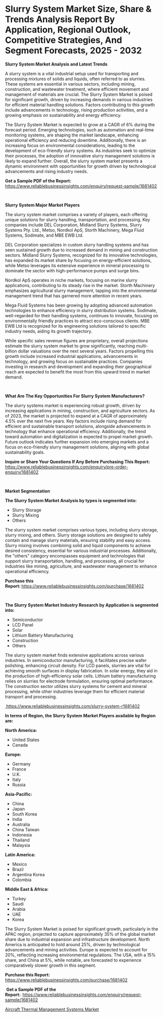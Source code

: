 <p><h1>Slurry System Market Size, Share & Trends Analysis Report By Application, Regional Outlook, Competitive Strategies, And Segment Forecasts, 2025 - 2032</h1></p><p><strong>Slurry System Market Analysis and Latest Trends</strong></p>
<p><p>A slurry system is a vital industrial setup used for transporting and processing mixtures of solids and liquids, often referred to as slurries. These systems are essential in various sectors, including mining, construction, and wastewater treatment, where efficient movement and management of materials are crucial. The Slurry System Market is poised for significant growth, driven by increasing demands in various industries for efficient material handling solutions. Factors contributing to this growth include advancements in technology, rising production activities, and a growing emphasis on sustainability and energy efficiency.</p><p>The Slurry System Market is expected to grow at a CAGR of 6% during the forecast period. Emerging technologies, such as automation and real-time monitoring systems, are shaping the market landscape, enhancing operational efficiency and reducing downtime. Additionally, there is an increasing focus on environmental considerations, leading to the development of eco-friendly slurry systems. As industries seek to optimize their processes, the adoption of innovative slurry management solutions is likely to expand further. Overall, the slurry system market presents a dynamic environment with opportunities for growth driven by technological advancements and rising industry needs.</p></p>
<p><strong>Get a Sample PDF of the Report:&nbsp;</strong> <a href="https://www.reliablebusinessinsights.com/enquiry/request-sample/1681402?utm_campaign=2768&utm_medium=2&utm_source=Github&utm_content=ia&utm_term=11042025&utm_id=slurry-system">https://www.reliablebusinessinsights.com/enquiry/request-sample/1681402</a></p>
<p>&nbsp;</p>
<p><strong>Slurry System Major Market Players</strong></p>
<p><p>The slurry system market comprises a variety of players, each offering unique solutions for slurry handling, transportation, and processing. Key companies include DEL Corporation, Midland Slurry Systems, Slurry Systems Pty. Ltd., Metso, Nordkol ApS, Storth Machinery, Mega Fluid Systems, Sodimate, and MBE EWB Ltd. </p><p>DEL Corporation specializes in custom slurry handling systems and has seen sustained growth due to increased demand in mining and construction sectors. Midland Slurry Systems, recognized for its innovative technologies, has expanded its market share by focusing on energy-efficient solutions, while Metso leverages its extensive experience in mineral processing to dominate the sector with high-performance pumps and surge bins.</p><p>Nordkol ApS operates in niche markets, focusing on marine slurry applications, contributing to its steady rise in the market. Storth Machinery emphasizes agricultural slurry management, tapping into the environmental management trend that has garnered more attention in recent years.</p><p>Mega Fluid Systems has been growing by adopting advanced automation technologies to enhance efficiency in slurry distribution systems. Sodimate, well-regarded for their handling systems, continues to innovate, focusing on environmentally friendly practices to attract eco-conscious clients. MBE EWB Ltd is recognized for its engineering solutions tailored to specific industry needs, aiding its growth trajectory.</p><p>While specific sales revenue figures are proprietary, overall projections estimate the slurry system market to grow significantly, reaching multi-billion dollar valuations over the next several years. Factors propelling this growth include increased industrial applications, advancements in technology, and growing focus on sustainable practices. Companies investing in research and development and expanding their geographical reach are expected to benefit the most from this upward trend in market demand.</p></p>
<p>&nbsp;</p>
<p><strong>What Are The Key Opportunities For Slurry System Manufacturers?</strong></p>
<p><p>The slurry systems market is experiencing robust growth, driven by increasing applications in mining, construction, and agriculture sectors. As of 2023, the market is projected to expand at a CAGR of approximately 4.5% over the next five years. Key factors include rising demand for efficient and sustainable transport solutions, alongside advancements in technology that enhance operational efficiency. Additionally, the trend toward automation and digitalization is expected to propel market growth. Future outlook indicates further expansion into emerging markets and a focus on eco-friendly slurry management solutions, aligning with global sustainability goals.</p></p>
<p><strong>Inquire or Share Your Questions If Any Before Purchasing This Report:</strong> <a href="https://www.reliablebusinessinsights.com/enquiry/pre-order-enquiry/1681402?utm_campaign=2768&utm_medium=2&utm_source=Github&utm_content=ia&utm_term=11042025&utm_id=slurry-system">https://www.reliablebusinessinsights.com/enquiry/pre-order-enquiry/1681402</a></p>
<p>&nbsp;</p>
<p><strong>Market Segmentation</strong></p>
<p><strong>The Slurry System Market Analysis by types is segmented into:</strong></p>
<p><ul><li>Slurry Storage</li><li>Slurry Mixing</li><li>Others</li></ul></p>
<p><p>The slurry system market comprises various types, including slurry storage, slurry mixing, and others. Slurry storage solutions are designed to safely contain and manage slurry materials, ensuring stability and easy access. Slurry mixing involves combining solid and liquid components to achieve desired consistency, essential for various industrial processes. Additionally, the "others" category encompasses equipment and technologies that support slurry transportation, handling, and processing, all crucial for industries like mining, agriculture, and wastewater management to enhance operational efficiency.</p></p>
<p><strong>Purchase this Report:&nbsp;</strong><a href="https://www.reliablebusinessinsights.com/purchase/1681402?utm_campaign=2768&utm_medium=2&utm_source=Github&utm_content=ia&utm_term=11042025&utm_id=slurry-system">https://www.reliablebusinessinsights.com/purchase/1681402</a></p>
<p>&nbsp;</p>
<p><strong>The Slurry System Market Industry Research by Application is segmented into:</strong></p>
<p><ul><li>Semiconductor</li><li>LCD Panel</li><li>Solar</li><li>Lithium Battery Manufacturing</li><li>Construction</li><li>Others</li></ul></p>
<p><p>The slurry system market finds extensive applications across various industries. In semiconductor manufacturing, it facilitates precise wafer polishing, enhancing circuit density. For LCD panels, slurries are vital for achieving smooth surfaces in display fabrication. In solar energy, they aid in the production of high-efficiency solar cells. Lithium battery manufacturing relies on slurries for electrode formulation, ensuring optimal performance. The construction sector utilizes slurry systems for cement and mineral processing, while other industries leverage them for efficient material transport and processing.</p></p>
<p><a href="https://www.reliablebusinessinsights.com/slurry-system-r1681402?utm_campaign=2768&utm_medium=2&utm_source=Github&utm_content=ia&utm_term=11042025&utm_id=slurry-system">&nbsp;https://www.reliablebusinessinsights.com/slurry-system-r1681402</a></p>
<p><strong>In terms of Region, the Slurry System Market Players available by Region are:</strong></p>
<p>
    <p> <strong> North America: </strong>
        <ul>
            <li>United States</li>
            <li>Canada</li>
        </ul>
        </p> 
    <p> <strong> Europe: </strong>
        <ul>
            <li>Germany</li>
            <li>France</li>
            <li>U.K.</li>
            <li>Italy</li>
            <li>Russia</li>
        </ul>
        </p> 
    <p> <strong> Asia-Pacific: </strong>
        <ul>
            <li>China</li>
            <li>Japan</li>
            <li>South Korea</li>
            <li>India</li>
            <li>Australia</li>
            <li>China Taiwan</li>
            <li>Indonesia</li>
            <li>Thailand</li>
            <li>Malaysia</li>
        </ul>
        </p> 
    <p> <strong> Latin America: </strong>
        <ul>
            <li>Mexico</li>
            <li>Brazil</li>
            <li>Argentina Korea</li>
            <li>Colombia</li>
        </ul>
        </p> 
    <p> <strong> Middle East & Africa: </strong>
        <ul>
            <li>Turkey</li>
            <li>Saudi</li>
            <li>Arabia</li>
            <li>UAE</li>
            <li>Korea</li>
        </ul>
    </p>
    </p>
<p><p>The Slurry System Market is poised for significant growth, particularly in the APAC region, projected to capture approximately 35% of the global market share due to industrial expansion and infrastructure development. North America is anticipated to hold around 25%, driven by technological advancements and mining activities. Europe is expected to account for 20%, reflecting increasing environmental regulations. The USA, with a 15% share, and China at 5%, while notable, are forecasted to experience comparatively slower growth in this segment.</p></p>
<p><strong>Purchase this Report: </strong><a href="https://www.reliablebusinessinsights.com/purchase/1681402?utm_campaign=2768&utm_medium=2&utm_source=Github&utm_content=ia&utm_term=11042025&utm_id=slurry-system">https://www.reliablebusinessinsights.com/purchase/1681402</a></p>
<p>&nbsp;<strong>Get a Sample PDF of the Report:&nbsp;&nbsp;</strong><a href="https://www.reliablebusinessinsights.com/enquiry/request-sample/1681402?utm_campaign=2768&utm_medium=2&utm_source=Github&utm_content=ia&utm_term=11042025&utm_id=slurry-system">https://www.reliablebusinessinsights.com/enquiry/request-sample/1681402</a></p>
<p><strong></strong></p>
<p><p><a href="https://github.com/daemluari/Market-Research-Report-List-1/blob/main/aircraft-thermal-management-systems-market.md?utm_campaign=2768&utm_medium=2&utm_source=Github&utm_content=ia&utm_term=11042025&utm_id=slurry-system">Aircraft Thermal Management Systems Market</a></p></p>
